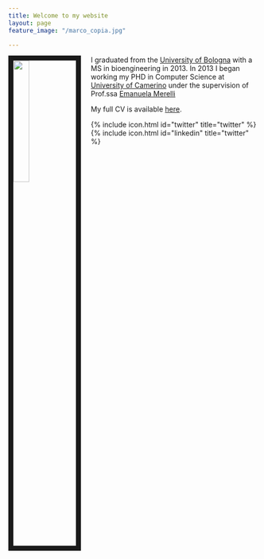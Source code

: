```yaml
---
title: Welcome to my website
layout: page
feature_image: "/marco_copia.jpg"

---
```




<img src="https://github.com/MPiangerelli/MPiangerelli.github.io/edit/master/marco_copia.jpg" style="width:25%; border:10px solid; margin-right: 20px" align="left">

I graduated from the [University of Bologna](https://www.unibo.it) with a MS in bioengineering in 2013. In 2013 I began working my PHD in Computer Science at [University of Camerino](https://computerscience.unicam.it) under the supervision of Prof.ssa [Emanuela Merelli](http://www.emanuelamerelli.eu)



My full CV is available [here](europasscv_en.pdf).

{% include icon.html id="twitter" title="twitter" %} {% include icon.html id="linkedin" title="twitter" %}

